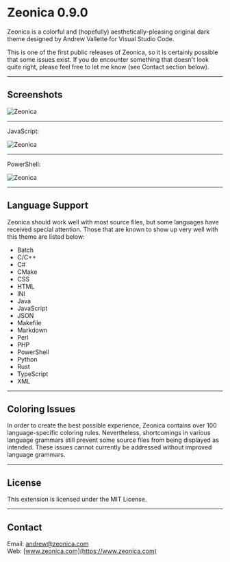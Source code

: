 # Zeonica 0.9.0

Zeonica is a colorful and (hopefully) aesthetically-pleasing original dark theme designed by Andrew Vallette for Visual Studio Code.

This is one of the first public releases of Zeonica, so it is certainly possible that some issues exist. If you do encounter something that doesn't look quite right, please feel free to let me know (see Contact section below).

---

## Screenshots

![Zeonica](https://zeonicacom.files.wordpress.com/2018/09/zeonica_9502.png "Zeonica")

---

JavaScript:

![Zeonica](https://zeonicacom.files.wordpress.com/2018/09/zeonica_javascript_840.png "Zeonica (JavaScript)")

---

PowerShell:

![Zeonica](https://zeonicacom.files.wordpress.com/2018/09/zeonica_powershell_840.png "Zeonica (PowerShell)")

---

## Language Support

Zeonica should work well with most source files, but some languages have received special attention. Those that are known to show up very well with this theme are listed below:

* Batch
* C/C++
* C#
* CMake
* CSS
* HTML
* INI
* Java
* JavaScript
* JSON
* Makefile
* Markdown
* Perl
* PHP
* PowerShell
* Python
* Rust
* TypeScript
* XML

---

## Coloring Issues

In order to create the best possible experience, Zeonica contains over 100 language-specific coloring rules. Nevertheless, shortcomings in various language grammars still prevent some source files from being displayed as intended. These issues cannot currently be addressed without improved language grammars.

---

## License

This extension is licensed under the MIT License.

---

## Contact

Email: andrew@zeonica.com<br>
Web: [www.zeonica.com](https://www.zeonica.com)<br>
